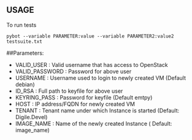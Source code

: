 ## USAGE

To run tests
    
    pybot --variable PARAMETER:value --variable PARAMETER2:value2 testsuite.txt

##Parameters:

 - VALID_USER : Valid username that has access to OpenStack
 - VALID_PASSWORD : Password for above user
 - USERNAME : Username used to login to newly created VM (Default debian)
 - ID_RSA : Full path to keyfile for above user
 - KEYRING_PASS : Password for keyfile (Default emtpy)
 - HOST : IP address/FQDN for newly created VM
 - TENANT : Tenant name under which Instance is started (Default: Digile.Devel)
 - IMAGE_NAME : Name of the newly created Instance ( Default: image_name)


